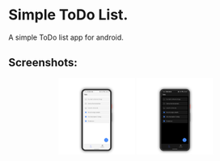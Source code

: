# Simple ToDo List.
A simple ToDo list app for android.

## Screenshots:
<p align="center">
  <img src="/screenshots/HiShoot_20211130_010105.png" width="30%">  <img src="/screenshots/HiShoot_20211130_010116.png" width="30%">
</p>
